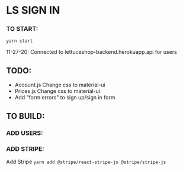 # LS SIGN IN

### TO START:
`yarn start`

11-27-20: Connected to lettuceshop-backend.herokuapp.api for users


## TODO:

* Account.js Change css to material-ui
* Prices.js Change css to material-ui  
* Add "form errors" to sign up/sign in form
  

## TO BUILD:

### ADD USERS:

### ADD STRIPE: 

Add Stripe 
`yarn add @stripe/react-stripe-js @stripe/stripe-js`